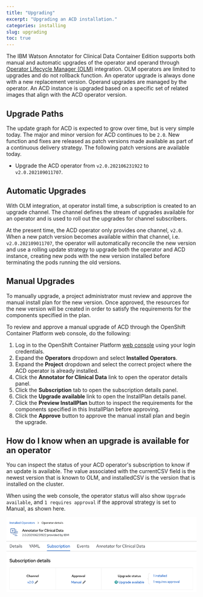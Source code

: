 ```yaml
---
title: "Upgrading"
excerpt: "Upgrading an ACD installation."
categories: installing
slug: upgrading
toc: true
---
```

The IBM Watson Annotator for Clinical Data Container Edition supports both manual and automatic upgrades of the operator and operand through [Operator Lifecycle Manager (OLM)](https://docs.openshift.com/container-platform/4.7/operators/understanding/olm/olm-understanding-olm.html#olm-overview_olm-understanding-olm) integration. OLM operators are limited to upgrades and do not rollback function. An operator upgrade is always done with a new replacement version. Operand upgrades are managed by the operator. An ACD instance is upgraded based on a specific set of related images that align with the ACD operator version.

## Upgrade Paths

The update graph for ACD is expected to grow over time, but is very simple today. The major and minor version for ACD continues to be `2.0`. New function and fixes are released as patch versions made available as part of a continuous delivery strategy. The following patch versions are available today.

- Upgrade the ACD operator from `v2.0.202106231922` to `v2.0.202109011707`.

## Automatic Upgrades

With OLM integration, at operator install time, a subscription is created to an upgrade channel. The channel defines the stream of upgrades available for an operator and is used to roll out the upgrades for channel subscribers.

At the present time, the ACD operator only provides one channel, `v2.0`. When a new patch version becomes available within that channel, i.e. `v2.0.202109011707`, the operator will automatically reconcile the new version and use a rolling update strategy to upgrade both the operator and ACD instance, creating new pods with the new version installed before terminating the pods running the old versions.

## Manual Upgrades

To manually upgrade, a project administrator must review and approve the manual install plan for the new version. Once approved, the resources for the new version will be created in order to satisfy the requirements for the components specified in the plan.

To review and approve a manual upgrade of ACD through the OpenShift Container Platform web console, do the following:

1. Log in to the OpenShift Container Platform [web console](https://docs.openshift.com/container-platform/4.7/web_console/web-console.html) using your login credentials.
1. Expand the **Operators** dropdown and select **Installed Operators**.
1. Expand the **Project** dropdown and select the correct project where the ACD operator is already installed.
1. Click the **Annotator for Clinical Data** link to open the operator details panel.
1. Click the **Subscription** tab to open the subscription details panel.
1. Click the **Upgrade available** link to open the InstallPlan details panel.
1. Click the **Preview InstallPlan** button to inspect the requirements for the components specified in this InstallPlan before approving.
1. Click the **Approve** button to approve the manual install plan and begin the upgrade.

## How do I know when an upgrade is available for an operator

You can inspect the status of your ACD operator's subscription to know if an update is available. The value associated with the currentCSV field is the newest version that is known to OLM, and installedCSV is the version that is installed on the cluster.

When using the web console, the operator status will also show `Upgrade available`, and `1 requires approval` if the approval strategy is set to Manual, as shown here.

![image](../../images/upgrade_available.png)
